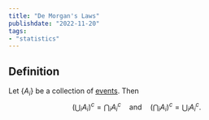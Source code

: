 ```yaml
---
title: "De Morgan's Laws"
publishdate: "2022-11-20"
tags:
- "statistics"
---
```


## Definition
Let $\lbrace A_i \rbrace$ be a collection of [events](statistics/event.md). Then
$$\left(\bigcup_i A_i\right)^c = \bigcap_i A_i^c \quad\text{and}\quad\left(\bigcap_i A_i\right)^c = \bigcup_i A_i^c.$$

